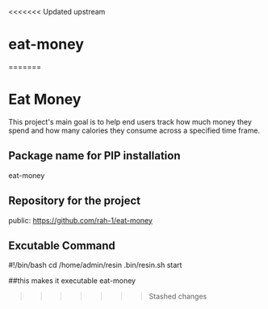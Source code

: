 <<<<<<< Updated upstream
# eat-money
=======

# Eat Money

This project's main goal is to help end users track how much money
they spend and how many calories they consume across a specified time frame.


## Package name for PIP installation 
eat-money

## Repository for the project 
public:
https://github.com/rah-1/eat-money 
## Excutable Command
#!/bin/bash
cd /home/admin/resin
.bin/resin.sh start

##this makes it executable
eat-money
>>>>>>> Stashed changes
